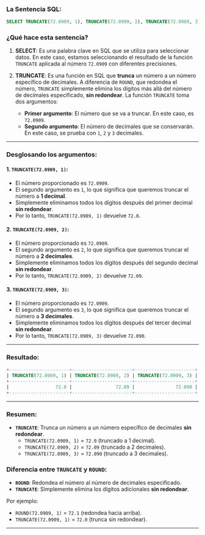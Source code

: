 
### La Sentencia SQL:
```sql
SELECT TRUNCATE(72.0909, 1), TRUNCATE(72.0909, 2), TRUNCATE(72.0909, 3);
```

### ¿Qué hace esta sentencia?

1. **SELECT**: Es una palabra clave en SQL que se utiliza para seleccionar datos. En este caso, estamos seleccionando el resultado de la función `TRUNCATE` aplicada al número `72.0909` con diferentes precisiones.

2. **TRUNCATE**: Es una función en SQL que **trunca** un número a un número específico de decimales. A diferencia de `ROUND`, que redondea el número, `TRUNCATE` simplemente elimina los dígitos más allá del número de decimales especificado, **sin redondear**. La función `TRUNCATE` toma dos argumentos:
    - **Primer argumento**: El número que se va a truncar. En este caso, es `72.0909`.
    - **Segundo argumento**: El número de decimales que se conservarán. En este caso, se prueba con `1`, `2` y `3` decimales.

---

### Desglosando los argumentos:

#### 1. `TRUNCATE(72.0909, 1)`:
- El número proporcionado es `72.0909`.
- El segundo argumento es `1`, lo que significa que queremos truncar el número a **1 decimal**.
- Simplemente eliminamos todos los dígitos después del primer decimal **sin redondear**.
- Por lo tanto, `TRUNCATE(72.0909, 1)` devuelve `72.0`.

#### 2. `TRUNCATE(72.0909, 2)`:
- El número proporcionado es `72.0909`.
- El segundo argumento es `2`, lo que significa que queremos truncar el número a **2 decimales**.
- Simplemente eliminamos todos los dígitos después del segundo decimal **sin redondear**.
- Por lo tanto, `TRUNCATE(72.0909, 2)` devuelve `72.09`.

#### 3. `TRUNCATE(72.0909, 3)`:
- El número proporcionado es `72.0909`.
- El segundo argumento es `3`, lo que significa que queremos truncar el número a **3 decimales**.
- Simplemente eliminamos todos los dígitos después del tercer decimal **sin redondear**.
- Por lo tanto, `TRUNCATE(72.0909, 3)` devuelve `72.090`.

---

### Resultado:
```sql
+----------------------+----------------------+----------------------+
| TRUNCATE(72.0909, 1) | TRUNCATE(72.0909, 2) | TRUNCATE(72.0909, 3) |
+----------------------+----------------------+----------------------+
|                 72.0 |                72.09 |               72.090 |
+----------------------+----------------------+----------------------+
```

---

### Resumen:
- **`TRUNCATE`**: Trunca un número a un número específico de decimales **sin redondear**.
    - `TRUNCATE(72.0909, 1)` = `72.0` (truncado a 1 decimal).
    - `TRUNCATE(72.0909, 2)` = `72.09` (truncado a 2 decimales).
    - `TRUNCATE(72.0909, 3)` = `72.090` (truncado a 3 decimales).

### Diferencia entre `TRUNCATE` y `ROUND`:
- **`ROUND`**: Redondea el número al número de decimales especificado.
- **`TRUNCATE`**: Simplemente elimina los dígitos adicionales **sin redondear**.

Por ejemplo:
- `ROUND(72.0909, 1)` = `72.1` (redondea hacia arriba).
- `TRUNCATE(72.0909, 1)` = `72.0` (trunca sin redondear).

---

